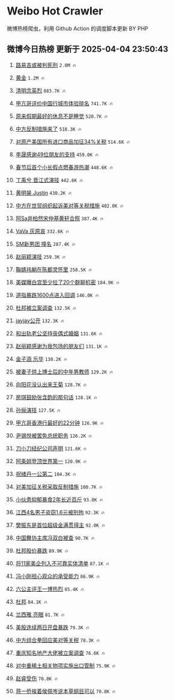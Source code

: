 # Weibo Hot Crawler 



微博热榜爬虫，利用 Github Action 的调度脚本更新 BY PHP 


## 微博今日热榜 更新于 2025-04-04 23:50:43 
1. [路易吉或被判死刑](https://s.weibo.com/weibo?q=%23%E8%B7%AF%E6%98%93%E5%90%89%E6%88%96%E8%A2%AB%E5%88%A4%E6%AD%BB%E5%88%91%23&t=31&band_rank=1&Refer=top) `2.0M 🔥` 

1. [黄金](https://s.weibo.com/weibo?q=%E9%BB%84%E9%87%91&t=31&band_rank=2&Refer=top) `1.2M 🔥` 

1. [清明念英烈](https://s.weibo.com/weibo?q=%23%E6%B8%85%E6%98%8E%E5%BF%B5%E8%8B%B1%E7%83%88%23&t=31&band_rank=3&Refer=top) `883.7K 🔥` 

1. [甲亢哥评价中国行城市体验排名](https://s.weibo.com/weibo?q=%23%E7%94%B2%E4%BA%A2%E5%93%A5%E8%AF%84%E4%BB%B7%E4%B8%AD%E5%9B%BD%E8%A1%8C%E5%9F%8E%E5%B8%82%E4%BD%93%E9%AA%8C%E6%8E%92%E5%90%8D%23&t=31&band_rank=4&Refer=top) `741.7K 🔥` 

1. [原来假期最好的休息不是睡觉](https://s.weibo.com/weibo?q=%23%E5%8E%9F%E6%9D%A5%E5%81%87%E6%9C%9F%E6%9C%80%E5%A5%BD%E7%9A%84%E4%BC%91%E6%81%AF%E4%B8%8D%E6%98%AF%E7%9D%A1%E8%A7%89%23&t=31&band_rank=5&Refer=top) `520.7K 🔥` 

1. [中方反制措施来了](https://s.weibo.com/weibo?q=%23%E4%B8%AD%E6%96%B9%E5%8F%8D%E5%88%B6%E6%8E%AA%E6%96%BD%E6%9D%A5%E4%BA%86%23&t=31&band_rank=6&Refer=top) `518.3K 🔥` 

1. [对原产美国所有进口商品加征34%关税](https://s.weibo.com/weibo?q=%23%E5%AF%B9%E5%8E%9F%E4%BA%A7%E7%BE%8E%E5%9B%BD%E6%89%80%E6%9C%89%E8%BF%9B%E5%8F%A3%E5%95%86%E5%93%81%E5%8A%A0%E5%BE%8134%25%E5%85%B3%E7%A8%8E%23&t=31&band_rank=7&Refer=top) `514.6K 🔥` 

1. [李晟感谢49位朋友的支持](https://s.weibo.com/weibo?q=%E6%9D%8E%E6%99%9F%E6%84%9F%E8%B0%A249%E4%BD%8D%E6%9C%8B%E5%8F%8B%E7%9A%84%E6%94%AF%E6%8C%81&t=31&band_rank=8&Refer=top) `459.0K 🔥` 

1. [春节后首个小长假点燃春游热潮](https://s.weibo.com/weibo?q=%23%E6%98%A5%E8%8A%82%E5%90%8E%E9%A6%96%E4%B8%AA%E5%B0%8F%E9%95%BF%E5%81%87%E7%82%B9%E7%87%83%E6%98%A5%E6%B8%B8%E7%83%AD%E6%BD%AE%23&t=31&band_rank=9&Refer=top) `448.6K 🔥` 

1. [丁禹兮 晋江式演技](https://s.weibo.com/weibo?q=%E4%B8%81%E7%A6%B9%E5%85%AE%20%E6%99%8B%E6%B1%9F%E5%BC%8F%E6%BC%94%E6%8A%80&t=31&band_rank=10&Refer=top) `442.6K 🔥` 

1. [黄明昊 Justin](https://s.weibo.com/weibo?q=%E9%BB%84%E6%98%8E%E6%98%8A%20Justin&t=31&band_rank=11&Refer=top) `430.2K 🔥` 

1. [中方在世贸组织起诉美对等关税措施](https://s.weibo.com/weibo?q=%23%E4%B8%AD%E6%96%B9%E5%9C%A8%E4%B8%96%E8%B4%B8%E7%BB%84%E7%BB%87%E8%B5%B7%E8%AF%89%E7%BE%8E%E5%AF%B9%E7%AD%89%E5%85%B3%E7%A8%8E%E6%8E%AA%E6%96%BD%23&t=31&band_rank=12&Refer=top) `402.0K 🔥` 

1. [阿Sa井柏然宋仲基黄轩合照](https://s.weibo.com/weibo?q=%E9%98%BFSa%E4%BA%95%E6%9F%8F%E7%84%B6%E5%AE%8B%E4%BB%B2%E5%9F%BA%E9%BB%84%E8%BD%A9%E5%90%88%E7%85%A7&t=31&band_rank=13&Refer=top) `387.4K 🔥` 

1. [VaVa 灰原哀](https://s.weibo.com/weibo?q=VaVa%20%E7%81%B0%E5%8E%9F%E5%93%80&t=31&band_rank=14&Refer=top) `332.6K 🔥` 

1. [SM新男团 撞名](https://s.weibo.com/weibo?q=SM%E6%96%B0%E7%94%B7%E5%9B%A2%20%E6%92%9E%E5%90%8D&t=31&band_rank=15&Refer=top) `287.4K 🔥` 

1. [赵丽颖演技](https://s.weibo.com/weibo?q=%E8%B5%B5%E4%B8%BD%E9%A2%96%E6%BC%94%E6%8A%80&t=31&band_rank=16&Refer=top) `259.3K 🔥` 

1. [鞠婧祎躺在陈都灵怀里](https://s.weibo.com/weibo?q=%23%E9%9E%A0%E5%A9%A7%E7%A5%8E%E8%BA%BA%E5%9C%A8%E9%99%88%E9%83%BD%E7%81%B5%E6%80%80%E9%87%8C%23&t=31&band_rank=17&Refer=top) `258.5K 🔥` 

1. [美媒曝白宫至少拉了20个群聊机密](https://s.weibo.com/weibo?q=%23%E7%BE%8E%E5%AA%92%E6%9B%9D%E7%99%BD%E5%AE%AB%E8%87%B3%E5%B0%91%E6%8B%89%E4%BA%8620%E4%B8%AA%E7%BE%A4%E8%81%8A%E6%9C%BA%E5%AF%86%23&t=31&band_rank=18&Refer=top) `184.9K 🔥` 

1. [道指暴跌1600点进入回调](https://s.weibo.com/weibo?q=%E9%81%93%E6%8C%87%E6%9A%B4%E8%B7%8C1600%E7%82%B9%E8%BF%9B%E5%85%A5%E5%9B%9E%E8%B0%83&t=31&band_rank=19&Refer=top) `146.0K 🔥` 

1. [杜邦被立案调查](https://s.weibo.com/weibo?q=%23%E6%9D%9C%E9%82%A6%E8%A2%AB%E7%AB%8B%E6%A1%88%E8%B0%83%E6%9F%A5%23&t=31&band_rank=20&Refer=top) `132.5K 🔥` 

1. [jayjay公开](https://s.weibo.com/weibo?q=%23jayjay%E5%85%AC%E5%BC%80%23&t=31&band_rank=21&Refer=top) `132.3K 🔥` 

1. [和出轨老公坚持丧偶式婚姻](https://s.weibo.com/weibo?q=%E5%92%8C%E5%87%BA%E8%BD%A8%E8%80%81%E5%85%AC%E5%9D%9A%E6%8C%81%E4%B8%A7%E5%81%B6%E5%BC%8F%E5%A9%9A%E5%A7%BB&t=31&band_rank=22&Refer=top) `131.6K 🔥` 

1. [赵丽颖感谢为我包场的朋友们](https://s.weibo.com/weibo?q=%23%E8%B5%B5%E4%B8%BD%E9%A2%96%E6%84%9F%E8%B0%A2%E4%B8%BA%E6%88%91%E5%8C%85%E5%9C%BA%E7%9A%84%E6%9C%8B%E5%8F%8B%E4%BB%AC%23&t=31&band_rank=23&Refer=top) `131.1K 🔥` 

1. [金子涵 乐华](https://s.weibo.com/weibo?q=%E9%87%91%E5%AD%90%E6%B6%B5%20%E4%B9%90%E5%8D%8E&t=31&band_rank=24&Refer=top) `130.2K 🔥` 

1. [被妻子供上博士后的中年男教师](https://s.weibo.com/weibo?q=%23%E8%A2%AB%E5%A6%BB%E5%AD%90%E4%BE%9B%E4%B8%8A%E5%8D%9A%E5%A3%AB%E5%90%8E%E7%9A%84%E4%B8%AD%E5%B9%B4%E7%94%B7%E6%95%99%E5%B8%88%23&t=31&band_rank=25&Refer=top) `129.2K 🔥` 

1. [向阳花没认出来王菊](https://s.weibo.com/weibo?q=%E5%90%91%E9%98%B3%E8%8A%B1%E6%B2%A1%E8%AE%A4%E5%87%BA%E6%9D%A5%E7%8E%8B%E8%8F%8A&t=31&band_rank=26&Refer=top) `128.7K 🔥` 

1. [房琪鼓励张含韵的那句话](https://s.weibo.com/weibo?q=%23%E6%88%BF%E7%90%AA%E9%BC%93%E5%8A%B1%E5%BC%A0%E5%90%AB%E9%9F%B5%E7%9A%84%E9%82%A3%E5%8F%A5%E8%AF%9D%23&t=31&band_rank=27&Refer=top) `128.1K 🔥` 

1. [孙俪演技](https://s.weibo.com/weibo?q=%E5%AD%99%E4%BF%AA%E6%BC%94%E6%8A%80&t=31&band_rank=28&Refer=top) `127.5K 🔥` 

1. [甲亢哥香港行最好的22分钟](https://s.weibo.com/weibo?q=%E7%94%B2%E4%BA%A2%E5%93%A5%E9%A6%99%E6%B8%AF%E8%A1%8C%E6%9C%80%E5%A5%BD%E7%9A%8422%E5%88%86%E9%92%9F&t=31&band_rank=29&Refer=top) `126.9K 🔥` 

1. [尹锡悦被罢免总统职务](https://s.weibo.com/weibo?q=%23%E5%B0%B9%E9%94%A1%E6%82%A6%E8%A2%AB%E7%BD%A2%E5%85%8D%E6%80%BB%E7%BB%9F%E8%81%8C%E5%8A%A1%23&t=31&band_rank=30&Refer=top) `126.2K 🔥` 

1. [刀小刀经纪公司声明](https://s.weibo.com/weibo?q=%23%E5%88%80%E5%B0%8F%E5%88%80%E7%BB%8F%E7%BA%AA%E5%85%AC%E5%8F%B8%E5%A3%B0%E6%98%8E%23&t=31&band_rank=31&Refer=top) `121.6K 🔥` 

1. [阿条姐登顶世界第一](https://s.weibo.com/weibo?q=%23%E9%98%BF%E6%9D%A1%E5%A7%90%E7%99%BB%E9%A1%B6%E4%B8%96%E7%95%8C%E7%AC%AC%E4%B8%80%23&t=31&band_rank=32&Refer=top) `120.9K 🔥` 

1. [祝绪丹一公第二](https://s.weibo.com/weibo?q=%23%E7%A5%9D%E7%BB%AA%E4%B8%B9%E4%B8%80%E5%85%AC%E7%AC%AC%E4%BA%8C%23&t=31&band_rank=33&Refer=top) `104.3K 🔥` 

1. [对美加征关税采取反制措施](https://s.weibo.com/weibo?q=%23%E5%AF%B9%E7%BE%8E%E5%8A%A0%E5%BE%81%E5%85%B3%E7%A8%8E%E9%87%87%E5%8F%96%E5%8F%8D%E5%88%B6%E6%8E%AA%E6%96%BD%23&t=31&band_rank=34&Refer=top) `100.7K 🔥` 

1. [小伙患抑郁暴食2年长近百斤](https://s.weibo.com/weibo?q=%23%E5%B0%8F%E4%BC%99%E6%82%A3%E6%8A%91%E9%83%81%E6%9A%B4%E9%A3%9F2%E5%B9%B4%E9%95%BF%E8%BF%91%E7%99%BE%E6%96%A4%23&t=31&band_rank=35&Refer=top) `93.0K 🔥` 

1. [江西4名男子盗窃1.6元被刑拘](https://s.weibo.com/weibo?q=%23%E6%B1%9F%E8%A5%BF4%E5%90%8D%E7%94%B7%E5%AD%90%E7%9B%97%E7%AA%831.6%E5%85%83%E8%A2%AB%E5%88%91%E6%8B%98%23&t=31&band_rank=36&Refer=top) `92.3K 🔥` 

1. [樊振东是首位超级金满贯得主](https://s.weibo.com/weibo?q=%23%E6%A8%8A%E6%8C%AF%E4%B8%9C%E6%98%AF%E9%A6%96%E4%BD%8D%E8%B6%85%E7%BA%A7%E9%87%91%E6%BB%A1%E8%B4%AF%E5%BE%97%E4%B8%BB%23&t=31&band_rank=37&Refer=top) `92.0K 🔥` 

1. [中国舞协主席冯双白被查](https://s.weibo.com/weibo?q=%23%E4%B8%AD%E5%9B%BD%E8%88%9E%E5%8D%8F%E4%B8%BB%E5%B8%AD%E5%86%AF%E5%8F%8C%E7%99%BD%E8%A2%AB%E6%9F%A5%23&t=31&band_rank=38&Refer=top) `90.7K 🔥` 

1. [杜邦股价暴跌](https://s.weibo.com/weibo?q=%23%E6%9D%9C%E9%82%A6%E8%82%A1%E4%BB%B7%E6%9A%B4%E8%B7%8C%23&t=31&band_rank=39&Refer=top) `89.9K 🔥` 

1. [将11家美企列入不可靠实体清单](https://s.weibo.com/weibo?q=%23%E5%B0%8611%E5%AE%B6%E7%BE%8E%E4%BC%81%E5%88%97%E5%85%A5%E4%B8%8D%E5%8F%AF%E9%9D%A0%E5%AE%9E%E4%BD%93%E6%B8%85%E5%8D%95%23&t=31&band_rank=40&Refer=top) `87.1K 🔥` 

1. [冯小刚担心观众的承受能力](https://s.weibo.com/weibo?q=%23%E5%86%AF%E5%B0%8F%E5%88%9A%E6%8B%85%E5%BF%83%E8%A7%82%E4%BC%97%E7%9A%84%E6%89%BF%E5%8F%97%E8%83%BD%E5%8A%9B%23&t=31&band_rank=41&Refer=top) `86.9K 🔥` 

1. [六公主评王一博热烈](https://s.weibo.com/weibo?q=%23%E5%85%AD%E5%85%AC%E4%B8%BB%E8%AF%84%E7%8E%8B%E4%B8%80%E5%8D%9A%E7%83%AD%E7%83%88%23&t=31&band_rank=42&Refer=top) `85.4K 🔥` 

1. [杜邦](https://s.weibo.com/weibo?q=%E6%9D%9C%E9%82%A6&t=31&band_rank=43&Refer=top) `84.1K 🔥` 

1. [兰西雅 亮眼](https://s.weibo.com/weibo?q=%E5%85%B0%E8%A5%BF%E9%9B%85%20%E4%BA%AE%E7%9C%BC&t=31&band_rank=44&Refer=top) `81.7K 🔥` 

1. [美股连续两日开盘暴跌](https://s.weibo.com/weibo?q=%23%E7%BE%8E%E8%82%A1%E8%BF%9E%E7%BB%AD%E4%B8%A4%E6%97%A5%E5%BC%80%E7%9B%98%E6%9A%B4%E8%B7%8C%23&t=31&band_rank=45&Refer=top) `79.3K 🔥` 

1. [中方组合拳回应美对等关税](https://s.weibo.com/weibo?q=%23%E4%B8%AD%E6%96%B9%E7%BB%84%E5%90%88%E6%8B%B3%E5%9B%9E%E5%BA%94%E7%BE%8E%E5%AF%B9%E7%AD%89%E5%85%B3%E7%A8%8E%23&t=31&band_rank=46&Refer=top) `78.3K 🔥` 

1. [重庆知名地产大佬被立案调查](https://s.weibo.com/weibo?q=%23%E9%87%8D%E5%BA%86%E7%9F%A5%E5%90%8D%E5%9C%B0%E4%BA%A7%E5%A4%A7%E4%BD%AC%E8%A2%AB%E7%AB%8B%E6%A1%88%E8%B0%83%E6%9F%A5%23&t=31&band_rank=47&Refer=top) `76.6K 🔥` 

1. [对中重稀土相关物项实施出口管制](https://s.weibo.com/weibo?q=%23%E5%AF%B9%E4%B8%AD%E9%87%8D%E7%A8%80%E5%9C%9F%E7%9B%B8%E5%85%B3%E7%89%A9%E9%A1%B9%E5%AE%9E%E6%96%BD%E5%87%BA%E5%8F%A3%E7%AE%A1%E5%88%B6%23&t=31&band_rank=48&Refer=top) `75.9K 🔥` 

1. [赵睿受伤](https://s.weibo.com/weibo?q=%E8%B5%B5%E7%9D%BF%E5%8F%97%E4%BC%A4&t=31&band_rank=49&Refer=top) `70.8K 🔥` 

1. [蒋一侨挨着侯佩岑说本草纲目可以](https://s.weibo.com/weibo?q=%E8%92%8B%E4%B8%80%E4%BE%A8%E6%8C%A8%E7%9D%80%E4%BE%AF%E4%BD%A9%E5%B2%91%E8%AF%B4%E6%9C%AC%E8%8D%89%E7%BA%B2%E7%9B%AE%E5%8F%AF%E4%BB%A5&t=31&band_rank=50&Refer=top) `70.8K 🔥` 

